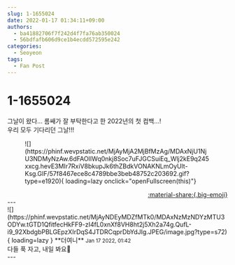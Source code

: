 ```yaml
---
slug: 1-1655024
date: 2022-01-17 01:34:11+09:00
authors:
  - ba41882706f7f242d4f7fa76ab350024
  - 56bdfafb606d9ce1b4ecdd572595e242
categories:
  - Seoyeon
tags:
  - Fan Post
---
```


# 1-1655024

<div class="post-container" markdown="1">
<div class="content-container md-sidebar__scrollwrap" markdown="1">

그날이 왔다... 롬쌔가 잘 부탁한다고 한 2022년의 첫 컴백...!<br>우리 모두 기다리던 그날!!!
<figure markdown="1">
![](https://phinf.wevpstatic.net/MjAyMjA2MjBfMzAg/MDAxNjU1NjU3NDMyNzAw.6dFAOIIWq0nkj8Soc7uFJGCSuiEq_Wlj2kE9q245xxcg.hevE3MIr7RxiV8bkupJk6thZBdkVONAKNLmOyUlt-Ksg.GIF/57f8467ece8c4789bbe3beb48752c203692.gif?type=e1920){ loading=lazy onclick="openFullscreen(this)"}
</figure>


</div>
</div>

<div style="text-align: right;" markdown="1">
<a href="https://weverse.io/fromis9/fanpost/1-1655024" style="text-align: right;">:material-share:{.big-emoji}</a>
</div>
---

<div class="comments-container md-sidebar__scrollwrap" markdown="1">
<div class="comment" markdown="1">
<div class='id-container' markdown="1">
![](https://phinf.wevpstatic.net/MjAyNDEyMDZfMTk0/MDAxNzMzNDYzMTU3ODYw.tGTD1QfitfecHkFF9-zI4fL0xnXf8VH8ht2j5Xh2a74g.QufL-i9_92XbdgbPBLGEpzXIrDqS4JTDRCqprDbYdJIg.JPEG/image.jpg?type=s72){ loading=lazy }
**<span class="artist">더여니</span>** <small>Jan 17 2022, 01:42</small><br>
</div>
<div class='comment-body' markdown="1">
다들 푹 자고, 내일 봐요🥳
</div>
</div>
</div>
---
